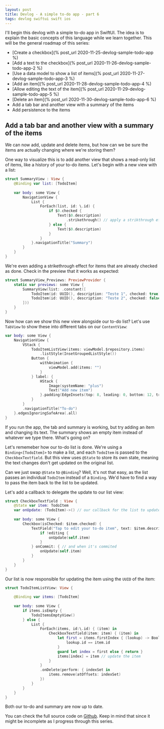 ```yaml
---
layout: post
title: Devlog - A simple to-do app - part 6
tags: devlog swiftui swift ios
---
```


I'll begin this devlog with a simple to-do app in SwiftUI. The idea is to explain the basic concepts of this language while we learn together. This will be the general roadmap of this series:

* [Create a checkbox](% post_url 2020-11-25-devlog-sample-todo-app %)
* [Add a text to the checkbox](% post_url 2020-11-26-devlog-sample-todo-app-2 %)
* [Use a data model to show a list of items](% post_url 2020-11-27-devlog-sample-todo-app-3 %)
* [Add an item](% post_url 2020-11-28-devlog-sample-todo-app-4 %)
* [Allow editing the text of the item](% post_url 2020-11-29-devlog-sample-todo-app-5 %)
* [Delete an item](% post_url 2020-11-30-devlog-sample-todo-app-6 %)
* Add a tab bar and another view with a summary of the items
* Add persistence to the items

## Add a tab bar and another view with a summary of the items

We can now add, update and delete items, but how can we be sure the items are actually changing where we're storing them?

One way to visualize this is to add another view that shows a read-only list of items, like a history of your to-do items. Let's begin with a new view with a list:

```swift
struct SummaryView : View {
    @Binding var list: [TodoItem]
    
    var body: some View {
        NavigationView {
            List {
                ForEach(list, id: \.id) {
                    if $0.checked {
                        Text($0.description)
                            .strikethrough() // apply a strikthrough effect for checked items
                    } else {
                        Text($0.description)
                    }
                }
            }.navigationTitle("Summary")
        }
    }
}
```

We're even adding a strikethrough effect for items that are already checked as done. Check in the preview that it works as expected:

```swift
struct SummaryView_Previews: PreviewProvider {
    static var previews: some View {
        SummaryView(list: .constant([
            TodoItem(id: UUID(), description: "Teste 1", checked: true),
            TodoItem(id: UUID(), description: "Teste 2", checked: false)
        ]))
    }
}
```

Now how can we show this new view alongside our to-do list? Let's use `TabView` to show these into different tabs on our `ContentView`:

```swift
var body: some View {
    NavigationView {
        VStack {
            TodoItemListView(items: viewModel.$repository.items)
                .listStyle(InsetGroupedListStyle())
            Button {
                withAnimation {
                    viewModel.add(items: "")
                }
            } label: {
                HStack {
                    Image(systemName: "plus")
                    Text("Add new item")
                }.padding(EdgeInsets(top: 8, leading: 0, bottom: 12, trailing: 0))
            }
        }
        .navigationTitle("To-do")
    }.edgesIgnoringSafeArea(.all)
}
```

If you run the app, the tab and summary is working, but try adding an item and changing its text. The summary shows an empty item instead of whatever we type there. What's going on?

Let's rememeber how our to-do list is done. We're using a `Binding<[TodoItem]>` to make a list, and each `TodoItem` is passed to the `CheckboxTextfield`. But this view uses `@State` to store its own state, meaning the text changes don't get updated on the original list.

Can we just swap `@State` to `@Binding`? Well, it's not that easy, as the list passes an individual `TodoItem` instead of a `Binding`. We'd have to find a way to pass the item back to the list to be updated. 

Let's add a callback to delegate the update to our list view:

```swift
struct CheckboxTextfield : View {
    @State var item: TodoItem
    var onUpdate: (TodoItem)->() // our callback for the list to update the item
    
    var body: some View {
        Checkbox(isChecked: $item.checked) {
            TextField("Tap to edit your to-do item", text: $item.description) { (editing) in // update the item both when out of editing
                if !editing {
                    onUpdate(self.item)
                }
            } onCommit: { // and when it's commited
                onUpdate(self.item)
            }
        }
    }
}
```

Our list is now responsible for updating the item using the `UUID` of the item:

```swift
struct TodoItemListView: View {
    
    @Binding var items: [TodoItem]
    
    var body: some View {
        if items.isEmpty {
            TodoItemsEmptyView()
        } else {
            List {
                ForEach(items, id:\.id) { (item) in
                    CheckboxTextfield(item: item) { (item) in
                        let first = items.firstIndex { (lookup) -> Bool in // lookup the item through it's id
                            lookup.id == item.id
                        }
                        guard let index = first else { return }
                        items[index] = item // update the item
                    }
                }
                .onDelete(perform: { indexSet in
                    items.remove(atOffsets: indexSet)
                })
            }
        }
    }
}
```

Both our to-do and summary are now up to date.

You can check the full source code on [Github](https://github.com/edgarkenji/SimpleTodo/tree/feature/checkbox). Keep in mind that since it might be incomplete as I progress through this series.
